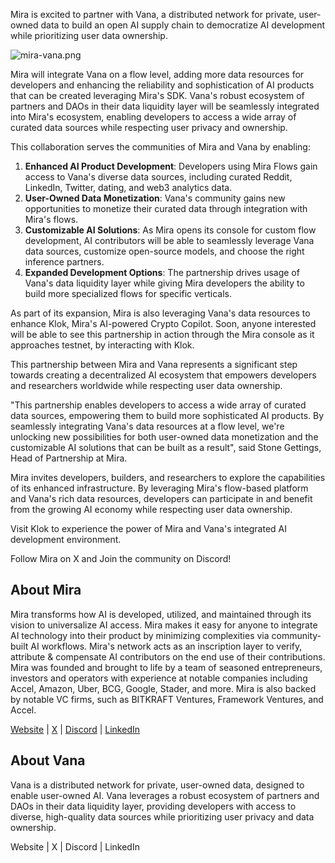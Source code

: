Mira is excited to partner with Vana, a distributed network for private, user-owned data to build an open AI supply chain to democratize AI development while prioritizing user data ownership.

![mira-vana.png](/blog-images/mira-vana-1.png)

Mira will integrate Vana on a flow level, adding more data resources for developers and enhancing the reliability and sophistication of AI products that can be created leveraging Mira's SDK. Vana's robust ecosystem of partners and DAOs in their data liquidity layer will be seamlessly integrated into Mira's ecosystem, enabling developers to access a wide array of curated data sources while respecting user privacy and ownership.

This collaboration serves the communities of Mira and Vana by enabling:

1. **Enhanced AI Product Development**: Developers using Mira Flows gain access to Vana's diverse data sources, including curated Reddit, LinkedIn, Twitter, dating, and web3 analytics data.
2. **User-Owned Data Monetization**: Vana's community gains new opportunities to monetize their curated data through integration with Mira's flows.
3. **Customizable AI Solutions**: As Mira opens its console for custom flow development, AI contributors will be able to seamlessly leverage Vana data sources, customize open-source models, and choose the right inference partners.
4. **Expanded Development Options**: The partnership drives usage of Vana's data liquidity layer while giving Mira developers the ability to build more specialized flows for specific verticals.

As part of its expansion, Mira is also leveraging Vana's data resources to enhance Klok, Mira's AI-powered Crypto Copilot. Soon, anyone interested will be able to see this partnership in action through the Mira console as it approaches testnet, by interacting with Klok.

This partnership between Mira and Vana represents a significant step towards creating a decentralized AI ecosystem that empowers developers and researchers worldwide while respecting user data ownership.

"This partnership enables developers to access a wide array of curated data sources, empowering them to build more sophisticated AI products. By seamlessly integrating Vana's data resources at a flow level, we're unlocking new possibilities for both user-owned data monetization and the customizable AI solutions that can be built as a result", said Stone Gettings, Head of Partnership at Mira.

<Quote from Vana>

Mira invites developers, builders, and researchers to explore the capabilities of its enhanced infrastructure. By leveraging Mira's flow-based platform and Vana's rich data resources, developers can participate in and benefit from the growing AI economy while respecting user data ownership.

Visit Klok to experience the power of Mira and Vana's integrated AI development environment.

Follow Mira on X and Join the community on Discord!

## About Mira

Mira transforms how AI is developed, utilized, and maintained through its vision to universalize AI access. Mira makes it easy for anyone to integrate AI technology into their product by minimizing complexities via community-built AI workflows. Mira's network acts as an inscription layer to verify, attribute & compensate AI contributors on the end use of their contributions. Mira was founded and brought to life by a team of seasoned entrepreneurs, investors and operators with experience at notable companies including Accel, Amazon, Uber, BCG, Google, Stader, and more. Mira is also backed by notable VC firms, such as BITKRAFT Ventures, Framework Ventures, and Accel.

[Website](https://mira.network/) | [X](https://x.com/Mira_Network) | [Discord](https://discord.com/invite/mira-network) | [LinkedIn](https://www.linkedin.com/company/mira-aroha-labs/about/)

## About Vana

Vana is a distributed network for private, user-owned data, designed to enable user-owned AI. Vana leverages a robust ecosystem of partners and DAOs in their data liquidity layer, providing developers with access to diverse, high-quality data sources while prioritizing user privacy and data ownership.

Website | X | Discord | LinkedIn